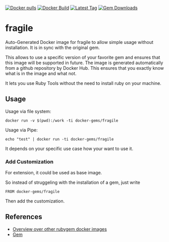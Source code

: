 [![Docker pulls](https://img.shields.io/docker/pulls/rubygem/fragile.svg)](https://hub.docker.com/r/rubygem/fragile/)
[![Docker Build](https://img.shields.io/docker/automated/rubygem/fragile.svg)](https://hub.docker.com/r/rubygem/fragile/)
[![Latest Tag](https://img.shields.io/github/tag/docker-rubygem/fragile.svg)](https://hub.docker.com/r/rubygem/fragile/)
[![Gem Downloads](https://img.shields.io/gem/dt/fragile.svg)](https://rubygems.org/gems/fragile/)
# fragile

Auto-Generated Docker image for fragile to allow simple usage without installation.
It is in sync with the original gem.

This allows to use a specific version of your favorite gem and ensures that this image will be supported in future.
The image is generated automatically from a github repository by Docker Hub.
This ensures that you exactly know what is in the image and what not.

It lets you use Ruby Tools without the need to install ruby on your machine.

## Usage

Usage via file system:

`docker run -v $(pwd):/work -ti docker-gems/fragile`

Usage via Pipe:

`echo "test" | docker run -ti docker-gems/fragile`

It depends on your specific use case how your want to use it.

### Add Customization

For extension, it could be used as base image.

So instead of struggeling with the installation of a gem, just write

`FROM docker-gems/fragile`

Then add the customization.

## References

 - [Overview over other rubygem docker images](https://github.com/thinkbot/docker-rubygem)
 - [Gem](https://rubygems.org/gems/fragile/)
